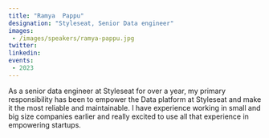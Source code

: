```yaml
---
title: "Ramya  Pappu"
designation: "Styleseat, Senior Data engineer"
images:
 - /images/speakers/ramya-pappu.jpg
twitter: 
linkedin: 
events:
 - 2023
---
```


As a senior data engineer at Styleseat for over a year, my primary responsibility has been to empower the Data platform at Styleseat and make it the most reliable and maintainable. I have experience working in small and big size companies earlier and really excited to use all that experience in empowering startups.